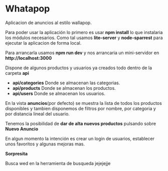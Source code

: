 <h1>Whatapop</h1>

Aplicacion de anuncios al estilo wallapop.

Para poder usar la aplicación lo primero es usar **npm install** lo que instalaria los módulos necesarios.
Como tal usamos **lite-server** y **node-sparrest** para ejecutar la aplicacion de forma local.

Para arrancarla usamos **npm run dev** y nos arrancaria un mini-servidor en **http://localhost:3000**

Dispone de algunos productos y usuarios ya creados todo dentro de la carpeta **api**
* **api/categories** Donde se almacenan las categorias.
* **api/products** Donde se almacenan los productos.
* **api/users** Donde se almacenan los usuarios.

En la vista **anuncios**(por defecto) se muestra la lista de todos los productos disponibles y
tambien disponemos de filtros por nombre, por categoria y por distancia lineal del usuario.

Tenemos la posibilidad de **dar de alta nuevos productos** pulsando sobre **Nuevo Anuncio**

En algun momento la intención es crear un login de usuarios, establecer unos favoritos y algunas mejoras mas.

**Sorpresita**

Busca wed en la herramienta de busqueda jejejejje